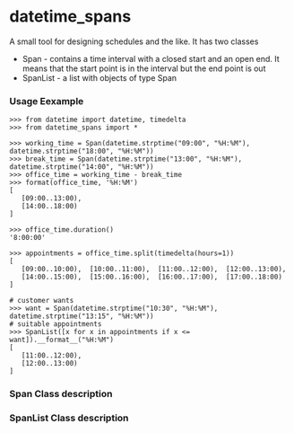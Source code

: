 # datetime_spans

A small tool for designing schedules and the like. It has two classes

* Span - contains a time interval with a closed start and an open end.
It means that the start point is in the interval but the end point is out
* SpanList - a list with objects of type Span

### Usage Eexample

    >>> from datetime import datetime, timedelta
    >>> from datetime_spans import *

    >>> working_time = Span(datetime.strptime("09:00", "%H:%M"), datetime.strptime("18:00", "%H:%M"))
    >>> break_time = Span(datetime.strptime("13:00", "%H:%M"), datetime.strptime("14:00", "%H:%M"))
    >>> office_time = working_time - break_time
    >>> format(office_time, '%H:%M')
    [
       [09:00..13:00),
       [14:00..18:00)
    ]

    >>> office_time.duration()
    '8:00:00'

    >>> appointments = office_time.split(timedelta(hours=1))
    [  
       [09:00..10:00),  [10:00..11:00),  [11:00..12:00),  [12:00..13:00),
       [14:00..15:00),  [15:00..16:00),  [16:00..17:00),  [17:00..18:00)
    ]

    # customer wants
    >>> want = Span(datetime.strptime("10:30", "%H:%M"), datetime.strptime("13:15", "%H:%M"))
    # suitable appointments
    >>> SpanList([x for x in appointments if x <= want]).__format__("%H:%M")
    [
       [11:00..12:00),
       [12:00..13:00)
    ]

### Span Class description

### SpanList Class description

